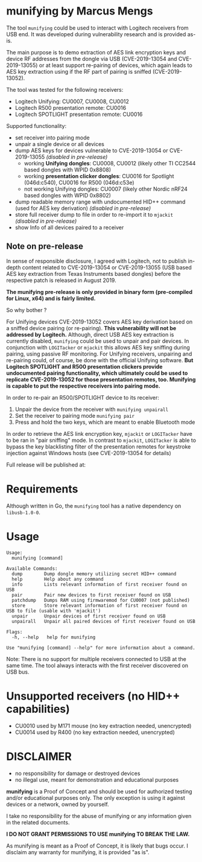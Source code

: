 # munifying by Marcus Mengs

The tool `munifying` could be used to interact with Logitech receivers from USB end.
It was developed during vulnerability research and is provided as-is.

The main purpose is to demo extraction of AES link encryption keys and device RF addresses from the dongle via USB
(CVE-2019-13054 and CVE-2019-13055) or at least support re-pairing of devices, which again leads to AES key extraction
using if the RF part of pairing is sniffed (CVE-2019-13052).

The tool was tested for the following receivers:

- Logitech Unifying: CU0007, CU0008, CU0012
- Logitech R500 presentation remote: CU0016
- Logitech SPOTLIGHT presentation remote: CU0016

Supported functionality:
- set receiver into pairing mode
- unpair a single device or all devices
- dump AES keys for devices vulnerable to CVE-2019-13054 or CVE-2019-13055 *(disabled in pre-release)*
    - working **Unifying dongles**: CU0008, CU0012 (likely other TI CC2544 based dongles with WPID 0x8808)
    - working **presentation clicker dongles**: CU0016 for Spotlight (046d:c540), CU0016 for R500 (046d:c53e)
    - not working Unifying dongles: CU0007 (likely other Nordic nRF24 based dongles with WPID 0x8802)
- dump readable memory range with undocumented HID++ command (used for AES key derivation) *(disabled in pre-release)*
- store full receiver dump to file in order to re-import it to `mjackit` *(disabled in pre-release)*
- show Info of all devices paired to a receiver

## Note on pre-release

In sense of responsible disclosure, I agreed with Logitech, not to publish in-depth content related to CVE-2019-13054
or CVE-2019-13055 (USB based AES key extraction from Texas Instruments based dongles) before the respective patch is
released in August 2019.

**The munifying pre-release is only provided in binary form (pre-compiled for Linux, x64) and is fairly limited.**

So why bother ?

For Unifying devices CVE-2019-13052 covers AES key derivation based on a sniffed device pairing (or re-pairing). 
**This vulnerability will not be addressed by Logitech.** Although, direct USB AES key extraction is currently 
disabled, `munifying` could be used to unpair and pair devices. In conjunction with `LOGITacker` or `mjackit` this 
allows AES key sniffing during pairing, using passive RF monitoring. For Unifying receivers, unpairing and re-pairing 
could, of course, be done with the official Unifying software. **But Logitech SPOTLIGHT and R500 presentation clickers 
provide undocumented pairing functionality, which ultimately could be used to replicate CVE-2019-13052 for those 
presentation remotes, too. Munifying is capable to put the respective receivers into pairing mode.**

In order to re-pair an R500/SPOTLIGHT device to its receiver:

1) Unpair the device from the receiver with `munifying unpairall`
2) Set the receiver to pairing mode `munifying pair`
3) Press and hold the two keys, which are meant to enable Bluetooth mode

In order to retrieve the AES link encryption key, `mjackit` or `LOGITacker` have to be ran in "pair sniffing" mode.
In contrast to `mjackit`, `LOGITacker` is able to bypass the key blacklisting filter of the presentation remotes for
keystroke injection against Windows hosts (see CVE-2019-13054 for details) 

Full release will be published at: 

# Requirements

Although written in Go, the `munifying` tool has a native dependency on `libusb-1.0-0`.

# Usage

```
Usage:
  munifying [command]

Available Commands:
  dump        Dump dongle memory utilizing secret HID++ command
  help        Help about any command
  info        Lists relevant information of first receiver found on USB
  pair        Pair new devices to first receiver found on USB
  patchdump   Dumps RAM using firmwaremod for CU0007 (not published)
  store       Store relevant information of first receiver found on USB to file (usable with 'mjackit')
  unpair      Unpair devices of first receiver found on USB
  unpairall   Unpair all paired devices of first receiver found on USB

Flags:
  -h, --help   help for munifying

Use "munifying [command] --help" for more information about a command.
```

Note:
There is no support for multiple receivers connected to USB at the same time. The tool always interacts with
the first receiver discovered on USB bus.

# Unsupported receivers (no HID++ capabilities)

- CU0010 used by M171 mouse (no key extraction needed, unencrypted)
- CU0014 used by R400 (no key extraction needed, unencrypted)

# DISCLAIMER
- no responsibility for damage or destroyed devices 
- no illegal use, meant for demonstration and educational purposes

**munifying** is a Proof of Concept and should be used for authorized testing and/or 
educational purposes only. The only exception is using it against devices
or a network, owned by yourself.

I take no responsibility for the abuse of munifying or any information given in
the related documents. 

**I DO NOT GRANT PERMISSIONS TO USE munifying TO BREAK THE LAW.**

As munifying is meant as a Proof of Concept, it is likely that bugs occur.
I disclaim any warranty for munifying, it is provided "as is".